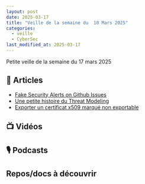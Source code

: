 ```yaml
---
layout: post
date: 2025-03-17
title: "Veille de la semaine du  10 Mars 2025"
categories:
  - veille
  - CyberSec
last_modified_at: 2025-03-17
---
```


Petite veille de la semaine du 17 mars 2025

## 📰 Articles
- [Fake Security Alerts on Github Issues](https://www.bleepingcomputer.com/news/security/fake-security-alert-issues-on-github-use-oauth-app-to-hijack-accounts/)
- [Une petite histoire du Threat Modeling](https://www.necessarysecurityllc.com/post/a-short-history-of-threat-modeling)
- [Exporter un certificat x509 marqué non exportable](https://medium.com/@eric.beaulieu_49318/exporter-un-certificat-x509-marqu%C3%A9-comme-non-exportable-ecf1595065e1)

## 📺 Vidéos

## 🎙️ Podcasts

## Repos/docs à découvrir
